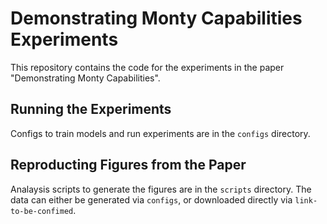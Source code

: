 # Demonstrating Monty Capabilities Experiments

This repository contains the code for the experiments in the paper "Demonstrating Monty Capabilities".

## Running the Experiments

Configs to train models and run experiments are in the `configs` directory.

## Reproducting Figures from the Paper

Analaysis scripts to generate the figures are in the `scripts` directory. The data can either be generated via `configs`, or downloaded directly via `link-to-be-confimed`.